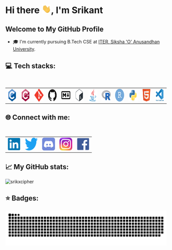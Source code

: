 # Hi there <img src="Assets/Hi.gif" width="29">, I'm Srikant


## Welcome to My GitHub Profile

- 🎓 I'm currently pursuing B.Tech CSE at [ITER, Siksha 'O' Anusandhan University](https://www.soa.ac.in/iter/).

## 💻 Tech stacks:

<br/>

<div align="center">
  <table>
    <tr>
      <td>
        <a href="https://github.com/srikxcipher?tab=repositories&q=&type=&language=c&sort=" target="_blank" title="View my C Programming repo(s)"> 
          <img src="Assets/c-original.svg" alt="c" width="40" height="40"/> 
        </a>
      </td>
      <td>
        <a href="https://github.com/srikxcipher?tab=repositories&q=&type=&language=c%2B%2B&sort=" target="_blank" title="View my C++ Programming repo(s)"> 
          <img src="Assets/cplusplus-original.svg" alt="cplusplus" width="40" height="40"/> 
        </a>
      </td>
      <td>
        <a href="https://github.com/srikxcipher/" target="_blank" title="View my repos">
          <img src="Assets/git-scm-icon.svg" alt="git" width="40" height="40"/>
        </a>
      </td>
      <td>
        <a href="https://github.com/srikxcipher/" target="_blank" title="View my repos">
          <img src="Assets/github-original.svg" alt="github" width="40" height="40"/>
        </a>
      </td>
      <td>
        <a href="https://github.com/srikxcipher/" target="_blank" title="View my repos">
          <img src="Assets/markdown-original.svg" alt="markdown" width="40" height="40"/>
        </a>
      </td>
      <td>
        <a href=https://github.com/srikxcipher/Linux/tree/16efaf575449bea09ec28639dda9abbf5c0b17e9/Shell_Script"&sort=" target="_blank" title="View my Shell Scripting repo(s)">
          <img src="Assets/bash-plain.svg" alt="bash" width="40" height="40"/>
        </a>
      </td>
      <td>
        <a href="https://github.com/srikxcipher?tab=repositories&q=&type=&language=java&sort=" target="_blank" title="View my Java repo(s)">
          <img src="Assets/java-original.svg" alt="java" width="40" height="40"/>
        </a>
      </td>
      <td>
        <a href="https://github.com/srikxcipher?tab=repositories&q=&type=&language=r&sort=" target="_blank" title="View my R programming repo(s)">
          <img src="Assets/r-original.svg" alt="r" width="40" height="40"/>
        </a>
      </td>
      <td>
        <a href="https://github.com/srikxcipher?tab=repositories&q=&type=&language=r&sort=" target="_blank" title="View my R programming repo(s)">
          <img src="Assets/rstudio-original.svg" alt="r-studio" width="40" height="40"/>
        </a>
      </td>
      <td>
        <a href="" target="_blank" title="View my Python repo(s)">
          <img src="Assets/python-original.svg" alt="python" width="40" height="40"/>
        </a>
      </td>
      <td>
        <a href="" target="_blank" title="View my html5 repo(s)">
          <img src="Assets/html5-original.svg" alt="html5" width="40" height="40"/>
        </a>
      </td>
      <td>
        <img src="Assets/vscode-original-wordmark.svg" alt="vscode" width="40" height="40"/>
      </td>
    </tr>
  </table>
</div>

## 🌐 Connect with me:

<br/>

<div align="center">
  <table>
    <tr>
      <td>
          <a href="https://www.linkedin.com/in/srikantsnehit/" target="_blank" title="Visit my Linkedin">
            <img src="Assets/linkedin-original.svg" alt="linkedin" width="40" height="40"/>
          </a>
      </td>
      <td>
          <a href="https://x.com/Srixk_" target="_blank" title="Visit my twitter">
            <img src="Assets/twitter-original.svg" alt="twitter" width="40" height="40"/>
          </a>
      </td>
      <td>
         <a href="https://discord.gg/" target="_blank" title="Join My Discord Channel">
          <img src="Assets/discordapp-tile.svg" alt="discord" width="40" height="40" />
         </a>
      </td>
      <td>
          <a href="https://www.instagram.com/" target="_blank" title="Visit my Instagram">
            <img src="Assets/logo.svg" alt="instagram" width="40" height="40"/>
          </a>
      </td>
      <td>
          <a href="https://www.facebook.com/" target="_blank" title="Visit my facebook">
            <img src="Assets/facebook-original.svg" alt="facebook" width="40" height="40"/>
          </a>
      </td>
  </table>
</div>

## 📈 My GitHub stats:


 ![srikxcipher](https://github-readme-activity-graph.vercel.app/graph?username=srikxcipher&theme=react-dark) 

## ⭐ Badges:

<picture>
  <source
    media="(prefers-color-scheme: dark)"
    srcset="https://raw.githubusercontent.com/platane/snk/output/github-contribution-grid-snake-dark.svg"
  />
  <source
    media="(prefers-color-scheme: light)"
    srcset="https://raw.githubusercontent.com/platane/snk/output/github-contribution-grid-snake.svg"
  />
  <img
    alt="github contribution grid snake animation"
    src="https://raw.githubusercontent.com/platane/snk/output/github-contribution-grid-snake.svg"
  />
</picture>
